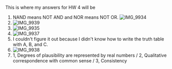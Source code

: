 This is where my answers for HW 4 will be  
   
1. NAND means NOT AND and NOR means NOT OR. ![IMG_9934](https://github.com/JCH42069/IDS2024W/assets/157654679/4d3663e1-4141-4023-a149-bcd7d4683c28)
2. ![IMG_9939](https://github.com/JCH42069/IDS2024W/assets/157654679/35a5317d-bd3c-46c9-b173-d76e3dea03c4)  
3. ![IMG_9935](https://github.com/JCH42069/IDS2024W/assets/157654679/94f3e954-6cc1-4cea-8842-c4ff70df3b31)  
4. ![IMG_9937](https://github.com/JCH42069/IDS2024W/assets/157654679/d1d943da-175b-4540-8c04-e4c724f89358)  
5. I couldn't figure it out because I didn't know how to write the truth table with A, B, and C.  
6. ![IMG_9938](https://github.com/JCH42069/IDS2024W/assets/157654679/aaabddd8-ef57-4acf-8854-b69794499dd7)  
7. 1, Degrees of plausibility are represented by real numbers / 2, Qualitative correspondence with common sense / 3, Consistency  
